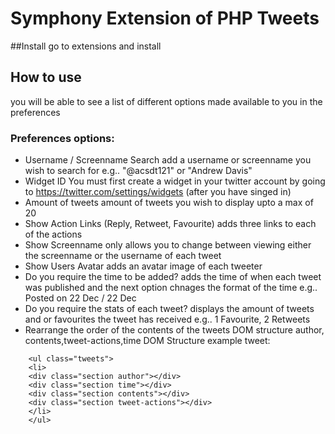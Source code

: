 # Symphony Extension of PHP Tweets

##Install
go to extensions and install

## How to use
you will be able to see a list of different options made available to you in the preferences

### Preferences options:
  - Username / Screenname Search
    add a username or screenname you wish to search for e.g.. "@acsdt121" or "Andrew Davis" 
  - Widget ID
    You must first create a widget in your twitter account by going to https://twitter.com/settings/widgets (after you have singed in)
  - Amount of tweets
    amount of tweets you wish to display upto a max of 20
  - Show Action Links (Reply, Retweet, Favourite)
    adds three links to each of the actions
  - Show Screenname only
    allows you to change between viewing either the screenname or the username of each tweet
  - Show Users Avatar
    adds an avatar image of each tweeter
  - Do you require the time to be added?
    adds the time of when each tweet was published and the next option chnages the format of the time
    e.g.. Posted on 22 Dec / 22 Dec
  - Do you require the stats of each tweet?
    displays the amount of tweets and or favourites the tweet has received e.g.. 1 Favourite, 2 Retweets
  - Rearrange the order of the contents of the tweets DOM structure
    author, contents,tweet-actions,time
DOM Structure example tweet:
```
    <ul class="tweets">
    <li>  
    <div class="section author"></div>
    <div class="section time"></div>
    <div class="section contents"></div>
    <div class="section tweet-actions"></div>
    </li>
    </ul>

